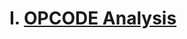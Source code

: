 # I. [OPCODE Analysis](https://docs.google.com/spreadsheets/d/1fC5cxFTLXdlRW8zCRnFEfHrDNLCUCEvgjal7AaNWhH8/edit#gid=0)
